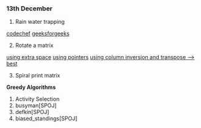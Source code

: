 
### 13th December

1. Rain water trapping

[codechef](https://www.codechef.com/problems/CRES102)
[geeksforgeeks](http://www.geeksforgeeks.org/trapping-rain-water/)

2. Rotate a matrix

[using extra space](http://www.geeksforgeeks.org/turn-an-image-by-90-degree/)
[using pointers](http://www.geeksforgeeks.org/inplace-rotate-square-matrix-by-90-degrees/)
[using column inversion and transpose --> best](http://www.geeksforgeeks.org/rotate-matrix-90-degree-without-using-extra-space-set-2/)

3. Spiral print matrix



**Greedy Algorithms**
1. Activity Selection
2. busyman[SPOJ]
3. defkin[SPOJ]
4. biased_standings[SPOJ]
